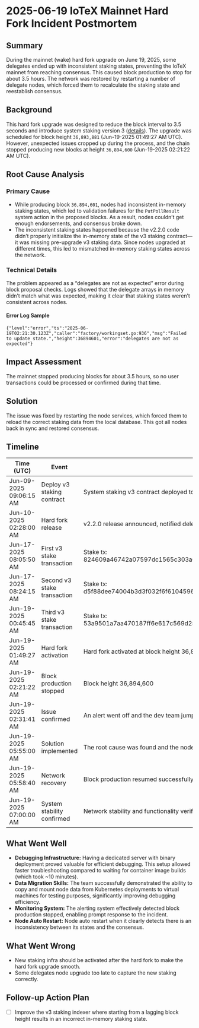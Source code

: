 # 2025-06-19 IoTeX Mainnet Hard Fork Incident Postmortem

## Summary

During the mainnet (wake) hard fork upgrade on June 19, 2025, some delegates ended up with inconsistent staking states, preventing the IoTeX mainnet from reaching consensus. This caused block production to stop for about 3.5 hours. The network was restored by restarting a number of delegate nodes, which forced them to recalculate the staking state and reestablish consensus.

## Background

This hard fork upgrade was designed to reduce the block interval to 3.5 seconds and introduce system staking version 3 ([details](https://github.com/iotexproject/iotex-core/releases/tag/v2.2.0)). The upgrade was scheduled for block height `36,893,881` (Jun-19-2025 01:49:27 AM UTC). However, unexpected issues cropped up during the process, and the chain stopped producing new blocks at height `36,894,600` (Jun-19-2025 02:21:22 AM UTC).

## Root Cause Analysis

### Primary Cause

- While producing block `36,894,601`, nodes had inconsistent in-memory staking states, which led to validation failures for the `PutPollResult` system action in the proposed blocks. As a result, nodes couldn’t get enough endorsements, and consensus broke down.
- The inconsistent staking states happened because the v2.2.0 code didn’t properly initialize the in-memory state of the v3 staking contract—it was missing pre-upgrade v3 staking data. Since nodes upgraded at different times, this led to mismatched in-memory staking states across the network.

### Technical Details

The problem appeared as a “delegates are not as expected” error during block proposal checks. Logs showed that the delegate arrays in memory didn’t match what was expected, making it clear that staking states weren’t consistent across nodes.

#### Error Log Sample

```
{"level":"error","ts":"2025-06-19T02:21:30.123Z","caller":"factory/workingset.go:936","msg":"Failed to update state.","height":36894601,"error":"delegates are not as expected"}
```

## Impact Assessment

The mainnet stopped producing blocks for about 3.5 hours, so no user transactions could be processed or confirmed during that time.

## Solution

The issue was fixed by restarting the node services, which forced them to reload the correct staking data from the local database. This got all nodes back in sync and restored consensus.

## Timeline

| Time (UTC)             | Event                    | Details                                                                                       |
|------------------------|--------------------------|-----------------------------------------------------------------------------------------------|
| Jun-09-2025 09:06:15 AM| Deploy v3 staking contract| System staking v3 contract deployed to mainnet                                                |
| Jun-10-2025 02:28:00 AM| Hard fork release        | v2.2.0 release announced, notified delegates to upgrade                                       |
| Jun-17-2025 08:05:50 AM| First v3 stake transaction| Stake tx: 824609a46742a07597dc1565c303a056e602292e84378c9a89ab4c271807766e                   |
| Jun-17-2025 08:24:15 AM| Second v3 stake transaction| Stake tx: d5f88dee74004b3d3f032f6f6104596f7a0d724019c3bffe0c88e5181fc8988f                   |
| Jun-19-2025 00:45:45 AM| Third v3 stake transaction| Stake tx: 53a9501a7aa470187ff6e617c569d255b262a7bced44143e9a7ee44ff31c8b4b                   |
| Jun-19-2025 01:49:27 AM| Hard fork activation     | Hard fork activated at block height 36,893,881                                                |
| Jun-19-2025 02:21:22 AM| Block production stopped | Block height 36,894,600                                                                       |
| Jun-19-2025 02:31:41 AM| Issue confirmed          | An alert went off and the dev team jumped on it right away                                    |
| Jun-19-2025 05:55:00 AM| Solution implemented     | The root cause was found and the node services were restarted to fix it                       |
| Jun-19-2025 05:58:40 AM| Network recovery         | Block production resumed successfully                                                         |
| Jun-19-2025 07:00:00 AM| System stability confirmed| Network stability and functionality verified                                                  |

## What Went Well

- **Debugging Infrastructure:** Having a dedicated server with binary deployment proved valuable for efficient debugging. This setup allowed faster troubleshooting compared to waiting for container image builds (which took ~10 minutes).
- **Data Migration Skills:** The team successfully demonstrated the ability to copy and mount node data from Kubernetes deployments to virtual machines for testing purposes, significantly improving debugging efficiency.
- **Monitoring System:** The alerting system effectively detected block production stopped, enabling prompt response to the incident.
- **Node Auto Restart:** Node auto restart when it clearly detects there is an inconsistency between its states and the consensus.

## What Went Wrong

- New staking infra should be activated after the hard fork to make the hard fork upgrade smooth.
- Some delegates node upgrade too late to capture the new staking correctly.

## Follow-up Action Plan

- [ ] Improve the v3 staking indexer where starting from a lagging block height results in an incorrect in-memory staking state.
